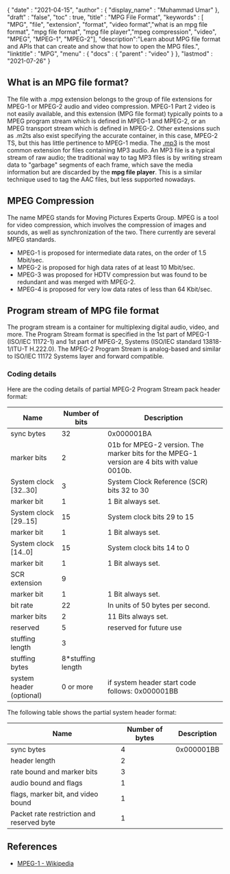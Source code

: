 {
  "date" : "2021-04-15",
  "author" : {
    "display_name" : "Muhammad Umar"
  },
  "draft" : "false",
  "toc" : true,
  "title" : "MPG File Format",
  "keywords" : [ "MPG", "file", "extension", "format", "video format","what is an mpg file format", "mpg file format", "mpg file player","mpeg compression", "video", "MPEG", "MPEG-1", "MPEG-2"],
  "description":"Learn about MPG file format and APIs that can create and show that how to open the MPG files.",
  "linktitle" : "MPG",
  "menu" : {
    "docs" : {
      "parent" : "video"
    }
  },
  "lastmod" : "2021-07-26"
}

## What is an MPG file format? ##

The file with a .mpg extension belongs to the group of file extensions for MPEG-1 or MPEG-2 audio and video compression. MPEG-1 Part 2 video is not easily available, and this extension (MPG file format) typically points to a MPEG program stream which is defined in MPEG-1 and MPEG-2, or an MPEG transport stream which is defined in MPEG-2. Other extensions such as .m2ts also exist specifying the accurate container, in this case, MPEG-2 TS, but this has little pertinence to MPEG-1 media. The [.mp3](https://docs.fileformat.com/audio/mp3/) is the most common extension for files containing MP3 audio. An MP3 file is a typical stream of raw audio; the traditional way to tag MP3 files is by writing stream data to "garbage" segments of each frame, which save the media information but are discarded by the **mpg file player**. This is a similar technique used to tag the AAC files, but less supported nowadays.

## MPEG Compression ##

The name MPEG stands for Moving Pictures Experts Group. MPEG is a tool for video compression, which involves the compression of images and sounds, as well as synchronization of the two.
There currently are several MPEG standards.

- MPEG-1 is proposed for intermediate data rates, on the order of 1.5 Mbit/sec.
- MPEG-2 is proposed for high data rates of at least 10 Mbit/sec.
- MPEG-3 was proposed for HDTV compression but was found to be redundant and was merged with MPEG-2.
- MPEG-4 is proposed for very low data rates of less than 64 Kbit/sec.


## Program stream of MPG file format ##

The program stream is a container for multiplexing digital audio, video, and more. The Program Stream format is specified in the 1st part of MPEG-1 (ISO/IEC 11172-1) and 1st part of MPEG-2, Systems (ISO/IEC standard 13818-1/ITU-T H.222.0). The MPEG-2 Program Stream is analog-based and similar to ISO/IEC 11172 Systems layer and forward compatible.

### Coding details ###

Here are the coding details of partial MPEG-2 Program Stream pack header format:

|           Name           |  Number of bits   |                                         Description                                         |
---|---|---|
|        sync bytes        |        32         |                                         0x000001BA                                          |
|       marker bits        |         2         | 01b for MPEG-2 version. The marker bits for the MPEG-1 version are 4 bits with value 0010b. |
|  System clock [32..30]   |         3         |                         System Clock Reference (SCR) bits 32 to 30                          |
|        marker bit        |         1         |                                      1 Bit always set.                                      |
|  System clock [29..15]   |        15         |                                 System clock bits 29 to 15                                  |
|        marker bit        |         1         |                                      1 Bit always set.                                      |
|   System clock [14..0]   |        15         |                                  System clock bits 14 to 0                                  |
|        marker bit        |         1         |                                      1 Bit always set.                                      |
|      SCR extension       |         9         |                                                                                             |
|        marker bit        |         1         |                                      1 Bit always set.                                      |
|         bit rate         |        22         |                              In units of 50 bytes per second.                               |
|       marker bits        |         2         |                                     11 Bits always set.                                     |
|         reserved         |         5         |                                   reserved for future use                                   |
|     stuffing length      |         3         |                                                                                             |
|      stuffing bytes      | 8*stuffing length |                                                                                             |
| system header (optional) |     0 or more     |                       if system header start code follows: 0x000001BB                       |

The following table shows the partial system header format:

|                   Name                    | Number of bytes | Description |
---|---|---|
|                sync bytes                 |        4        | 0x000001BB  |
|               header length               |        2        |             |
|        rate bound and marker bits         |        3        |             |
|           audio bound and flags           |        1        |             |
|    flags, marker bit, and video bound     |        1        |             |
| Packet rate restriction and reserved byte |        1        |             |


## References ##

- [MPEG-1 - Wikipedia](https://en.wikipedia.org/wiki/MPEG-1)


